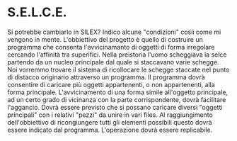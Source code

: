 # S.E.L.C.E.
Si potrebbe cambiarlo in SILEX? Indico alcune "condizioni" cosiì come mi vengono in mente.
L'obbiettivo del progetto è quello di costruire un programma che consenta l'avvicinamanto di oggetti di forma irregolare cercando l'affinità tra superifici. Nella preistoria l'uomo scheggiava la selce partendo da un nucleo principale dal quale si staccavano varie schegge. Noi vorremmo trovare il sistema di ricollocare le schegge staccate nel punto di distacco originario attraverso un programma.
Il programma dovrà consentire di caricare più oggetti appartenenti, o non appartenenti, alla forma principale.
L'avvicinamento di una forma simile all'oggetto principale, ad un certo grado di vicinanza con la parte corrispondente, dovrà facilitare l'aggancio.
Dovrà essere previsto che si possano caricare diversi "oggetti principali" con i relativi "pezzi" da unire in vari files.
Al raggiungimento dell'obbiettivo di ricongiungere tutti gli elementi possibili questo dovrà essere indicato dal programma.
L'operazione dovrà essere replicabile.
